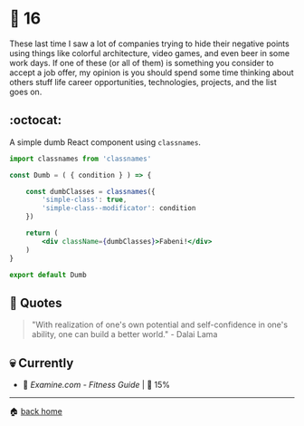 # :pushpin: 16

These last time I saw a lot of companies trying to hide their negative points using things like colorful architecture, video games, and even beer in some work days. If one of these (or all of them) is something you consider to accept a job offer, my opinion is you should spend some time thinking about others stuff life career opportunities, technologies, projects, and the list goes on. 

## :octocat:

A simple dumb React component using `classnames`.

```jsx
import classnames from 'classnames'

const Dumb = ( { condition } ) => {

	const dumbClasses = classnames({
    	'simple-class': true,
    	'simple-class--modificator': condition
    })

	return (
		<div className={dumbClasses}>Fabeni!</div>
	)
}

export default Dumb
```


## :speech_balloon: Quotes

> "With realization of one's own potential and self-confidence in one's ability, one can build a better world." - Dalai Lama
 
## :skull: Currently

* :book: _Examine.com - Fitness Guide_ | :running: 15%

---

:house: [back home](../../../..#home)
